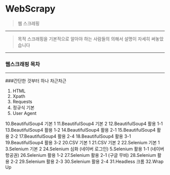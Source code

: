 # WebScrapy
>웹 스크레핑
***
> 목적 스크래핑을 기본적으로 알아야 하는 사람들의 의해서 설명이 자세히 써놓았습니다
***
### 웹스크래핑 목차
***
###간단한 것부터 하나 차근차근

1. HTML
2. Xpath
3. Requests
4. 정규식 기본
5. User Agent


 10.BeautifulSoup4 기본 1 
 11.BeautifulSoup4 기본 2 
 12.BeautifulSoup4 활용 1-1 
 13.BeautifulSoup4 활용 1-2
 14.BeautifulSoup4 활용 2-1 
 15.BeautifulSoup4 활용 2-2 
 17.BeautifulSoup4 활용 2-4
 18.BeautifulSoup4 활용 3-1 
 19.BeautifulSoup4 활용 3-2
 20.CSV 기본 1 
 21.CSV 기본 2 
 22.Selenium 기본 1 
 3.Selenium 기본 2
 24.Selenium 심화 (네이버 로그인)
 5.Selenium 활용 1-1 (네이버 항공권) 
 26.Selenium 활용 1-2 
 27.Selenium 활용 2-1 (구글 무비)
 28.Selenium 활용 2-2 
 29.Selenium 활용 2-3 
 30.Selenium 활용 2-4 
 31.Headless 크롬 
 32.Wrap Up
